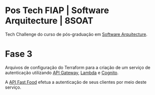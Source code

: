 # Pos Tech FIAP | Software Arquitecture | 8SOAT

Tech Challenge do curso de pós-graduação em [Software Arquitecture](https://postech.fiap.com.br/curso/software-architecture).

# Fase 3

Arquivos de configuração do Terraform para a criação de um serviço de autenticação utilizando [API Gateway](https://aws.amazon.com/pt/api-gateway/), [Lambda](https://aws.amazon.com/pt/lambda/) e [Cognito](https://aws.amazon.com/pt/cognito).

A [API Fast Food](https://github.com/thiagopelizoni/postech-8soat-api) efetua a autenticação de seus clientes por meio deste serviço.